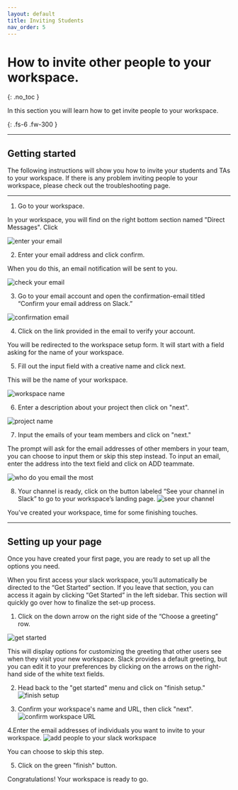 ```yaml
---
layout: default
title: Inviting Students
nav_order: 5
---
```


# How to invite other people to your workspace.
{: .no_toc }

In this section you will learn how to get invite people to your workspace.

{: .fs-6 .fw-300 }

* * *

## Getting started

The following instructions will show you how to invite your students and TAs to your workspace.
If there is any problem inviting people to your workspace, please check out the troubleshooting page.


* * *

1. Go to your workspace.  

  In your workspace, you will find on the right bottom section named "Direct Messages". Click 

![enter your email](https://github.com/Jamesreinhardt222/comm-documentation-assignment/blob/gh-pages/assets/images/inv1.png?raw=true)

2. Enter your email address and click confirm.

  When you do this, an email notification will be sent to you.

![check your email](https://github.com/Jamesreinhardt222/comm-documentation-assignment/blob/gh-pages/assets/images/check_your_email.png?raw=true)


3. Go to your email account and open the confirmation-email titled “Confirm your email address on Slack.”

![confirmation email](https://github.com/Jamesreinhardt222/comm-documentation-assignment/blob/gh-pages/assets/images/confirmation_email.png?raw=true)

4. Click on the link provided in the email to verify your account. 
  
  You will be redirected to the workspace setup form.  It will start with a field asking for the name of your workspace.


5. Fill out the input field with a creative name and click next.

  This will be the name of your workspace.

![workspace name](https://github.com/Jamesreinhardt222/comm-documentation-assignment/blob/gh-pages/assets/images/creating_a_workspace_company_name.png?raw=true)

6. Enter a description about your project then click on "next".

![project name](https://github.com/Jamesreinhardt222/comm-documentation-assignment/blob/gh-pages/assets/images/project_name.png?raw=true)

7. Input the emails of your team members and click on "next."

  The prompt will ask for the email addresses of other members in your team, you can choose to input them or skip this step instead.  To input an email, enter the address into the text field and click on ADD teammate.

![who do you email the most](https://github.com/Jamesreinhardt222/comm-documentation-assignment/blob/gh-pages/assets/images/who_do_you_email_most.png?raw=true)

8. Your channel is ready, click on the button labeled “See your channel in Slack” to go to your workspace’s landing page.
![see your channel](https://github.com/Jamesreinhardt222/comm-documentation-assignment/blob/gh-pages/assets/images/see_channel_in_slack.png?raw=true)

You've created your workspace, time for some finishing touches.


* * *


## Setting up your page

Once you have created your first page, you are ready to set up all the options you need.

When you first access your slack workspace, you’ll automatically be directed to the “Get Started” section.  If you leave that section, you can access it again by clicking “Get Started” in the left sidebar.  This section will quickly go over how to finalize the set-up process.

1. Click on the down arrow on the right side of the “Choose a greeting” row.

![get started](https://github.com/Jamesreinhardt222/comm-documentation-assignment/blob/gh-pages/assets/images/welcome_to_slack.png?raw=true)

This will display options for customizing the greeting that other users see when they visit your new workspace. Slack provides a default greeting, but you can edit it to your preferences by clicking on the arrows on the right-hand side of the white text fields.

2. Head back to the "get started" menu and click on "finish setup."
![finish setup](https://github.com/Jamesreinhardt222/comm-documentation-assignment/blob/gh-pages/assets/images/finish_setup.png?raw=true)

3. Confirm your workspace's name and URL, then click "next".
![confirm workspace URL](https://github.com/Jamesreinhardt222/comm-documentation-assignment/blob/gh-pages/assets/images/confirm_workspace_url.png?raw=true)

4.Enter the email addresses of individuals you want to invite to your workspace.
![add people to your slack workspace](https://github.com/Jamesreinhardt222/comm-documentation-assignment/blob/gh-pages/assets/images/add_people_to_your_slack_workspace.png?raw=true)

You can choose to skip this step.

5. Click on the green "finish" button.


Congratulations! Your workspace is ready to go.


